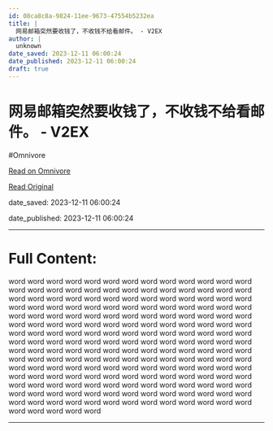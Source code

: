 ```yaml
---
id: 08ca8c8a-9824-11ee-9673-47554b5232ea
title: |
  网易邮箱突然要收钱了，不收钱不给看邮件。 - V2EX
author: |
  unknown
date_saved: 2023-12-11 06:00:24
date_published: 2023-12-11 06:00:24
draft: true
---
```


# 网易邮箱突然要收钱了，不收钱不给看邮件。 - V2EX
#Omnivore

[Read on Omnivore](https://omnivore.app/me/v-2-ex-18c58eeee8b)

[Read Original](https://www.v2ex.com/t/999474)

date_saved: 2023-12-11 06:00:24

date_published: 2023-12-11 06:00:24

--- 

# Full Content: 

word word word word word word word word word word word word word word word word word word word word word word word word word word word word word word word word word word word word word word word word word word word word word word word word word word word word word word word word word word word word word word word word word word word word word word word word word word word word word word word word word word word word word word word word word word word word word word word word word word word word word word word word word word word word word word word word word word word word word word word word word word word word word word word word word word word word word word word word word word word word word word word word word word word word word word word word word word word word word word word word word word word word word word word word word word word word word word word word word word word word word word word word word word word word word word word word word word word word word word word word

---

